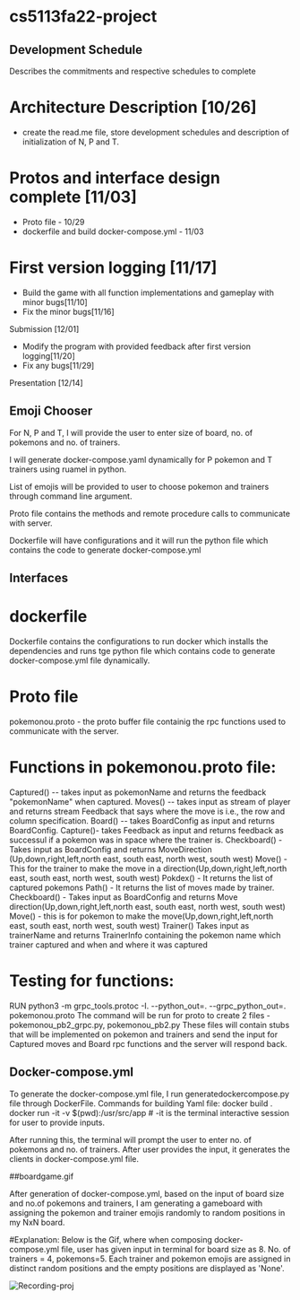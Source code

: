 # cs5113fa22-project

## Development Schedule

Describes the commitments and respective schedules to complete

# Architecture Description [10/26] 

- create the read.me file, store development schedules and description of initialization of N, P and T.

# Protos and interface design complete [11/03]  

- Proto file - 10/29
- dockerfile and build docker-compose.yml - 11/03

# First version logging [11/17] 

- Build the game with all function implementations and gameplay with minor bugs[11/10]
- Fix the minor bugs[11/16]

Submission [12/01]

- Modify the program with provided feedback after first version logging[11/20]
- Fix any bugs[11/29] 

Presentation [12/14]

## Emoji Chooser 


For N, P and T, I will provide the user to enter size of board, no. of pokemons and no. of trainers.

I will generate docker-compose.yaml dynamically for P pokemon and T trainers using ruamel in python.

List of emojis will be provided to user to choose pokemon and trainers through command line argument.

Proto file contains the methods and remote procedure calls to communicate with server.

Dockerfile will have configurations and it will run the python file which contains the code to generate docker-compose.yml

##  Interfaces

# dockerfile

Dockerfile contains the configurations to run docker which installs the dependencies and runs tge python file which contains code to generate docker-compose.yml file dynamically.

# Proto file

pokemonou.proto - the proto buffer file containig the rpc functions used to communicate with the server.

# Functions in pokemonou.proto file:
Captured() --  takes input as pokemonName and returns the feedback "pokemonName" when captured.
Moves() --  takes input as stream of player and returns stream Feedback that says where the move is i.e., the row and column specification.
Board() -- takes BoardConfig as input and returns BoardConfig.
Capture()- takes Feedback as input and returns feedback as successul if a pokemon was in space where the trainer is.
Checkboard() - Takes input as BoardConfig and returns MoveDirection (Up,down,right,left,north east, south east, north west, south west)
Move() - This for the trainer to make the move in a direction(Up,down,right,left,north east, south east, north west, south west)
Pokdex() - It returns the list of captured pokemons
Path() - It returns the list of moves made by trainer.
Checkboard() - Takes input as BoardConfig and returns Move direction(Up,down,right,left,north east, south east, north west, south west)
Move() - this is for pokemon to make the move(Up,down,right,left,north east, south east, north west, south west)
Trainer() Takes input as trainerName and returns TrainerInfo containing the pokemon name which trainer captured and when and where it was captured


# Testing for functions:
RUN python3 -m grpc_tools.protoc -I. --python_out=. --grpc_python_out=. pokemonou.proto 
The command will be run for proto to create 2 files - pokemonou_pb2_grpc.py, pokemonou_pb2.py
These files will contain stubs that will be implemented on pokemon and trainers and send the input for Captured moves and Board rpc functions and the server will respond back.


## Docker-compose.yml

To generate the docker-compose.yml file, I run generatedockercompose.py file through DockerFile.
Commands for building Yaml file:
docker build .
docker run -it -v $(pwd):/usr/src/app <imageid>          # -it is the terminal interactive session for user to provide inputs.

After running this, the terminal will prompt the user to enter no. of pokemons and no. of trainers. After user provides the input, it generates the clients in docker-compose.yml file.

##boardgame.gif

After generation of docker-compose.yml, based on the input of board size and no.of pokemons and trainers, I am generating a gameboard with assigning the pokemon and trainer emojis randomly to random positions in my NxN board.
  
#Explanation: Below is the Gif, where when composing docker-compose.yml file, user has given input in terminal for board size as 8.  No. of trainers = 4, pokemons=5. Each trainer and pokemon emojis are assigned in distinct random positions and the empty positions are displayed as 'None'. 

![Recording-proj](https://user-images.githubusercontent.com/114453047/202621362-55886aa2-b784-4167-b298-cb03890fef08.gif)




